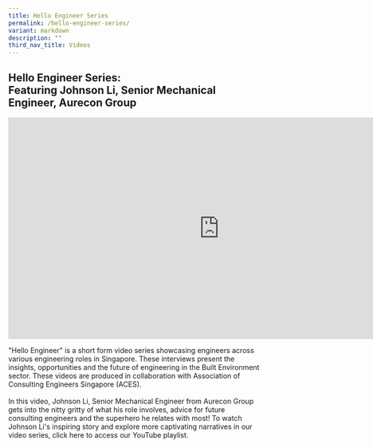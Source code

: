 ```yaml
---
title: Hello Engineer Series
permalink: /hello-engineer-series/
variant: markdown
description: ""
third_nav_title: Videos
---
```

<h2>Hello Engineer Series: <br>Featuring Johnson Li, Senior Mechanical Engineer, Aurecon Group</h2>
<div class="iframe-wrapper">
<iframe height="445" width="845" allowfullscreen="true" frameborder="0" src="https://www.youtube.com/embed/A5IWa6jcXsc?si=JQgxOY4xH61PFuQ7"></iframe>
</div>
<p>"Hello Engineer" is a short form video series showcasing engineers across
various engineering roles in Singapore. These interviews present the insights,
opportunities and the future of engineering in the Built Environment sector.
These videos are produced in collaboration with Association of Consulting
Engineers Singapore (ACES).
<br>
<br>In this video, Johnson Li, Senior Mechanical Engineer from Aurecon Group
gets into the nitty gritty of what his role involves, advice for future
consulting engineers and the superhero he relates with most! To watch Johnson
Li's inspiring story and explore more captivating narratives in our video
series, click here to access our YouTube playlist.</p>